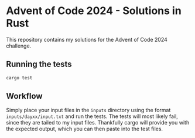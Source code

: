 # Advent of Code 2024 - Solutions in Rust

This repository contains my solutions for the Advent of Code 2024 challenge.

## Running the tests
```bash
cargo test
```

## Workflow
Simply place your input files in the `inputs` directory using the format `inputs/dayxx/input.txt` and run the tests.
The tests will most likely fail, since they are tailed to my input files.
Thankfully cargo will provide you with the expected output, which you can then paste into the test files.
